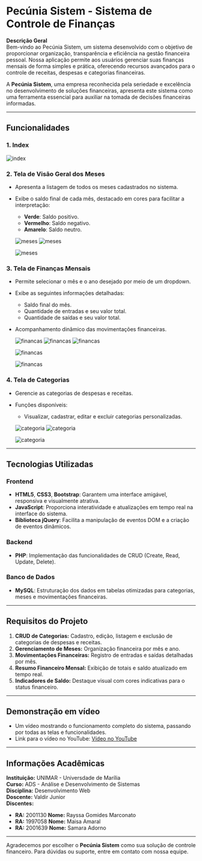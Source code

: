 # Pecúnia Sistem - Sistema de Controle de Finanças  

**Descrição Geral**  
Bem-vindo ao Pecúnia Sistem, um sistema desenvolvido com o objetivo de proporcionar organização, transparência e eficiência na gestão financeira pessoal. Nossa aplicação permite aos usuários gerenciar suas finanças mensais de forma simples e prática, oferecendo recursos avançados para o controle de receitas, despesas e categorias financeiras.  

A **Pecúnia Sistem**, uma empresa reconhecida pela seriedade e excelência no desenvolvimento de soluções financeiras, apresenta este sistema como uma ferramenta essencial para auxiliar na tomada de decisões financeiras informadas.  

---

## Funcionalidades  
### 1. **Index**
![index](prints_readme/index.png)

### 2. **Tela de Visão Geral dos Meses**  
- Apresenta a listagem de todos os meses cadastrados no sistema.  
- Exibe o saldo final de cada mês, destacado em cores para facilitar a interpretação:  
  - **Verde**: Saldo positivo.  
  - **Vermelho**: Saldo negativo.  
  - **Amarelo**: Saldo neutro.
 
  ![meses](prints_readme/meses.png)
  ![meses](prints_readme/meses-create.png)
  
  ![meses](prints_readme/meses-edit.png)
  
### 3. **Tela de Finanças Mensais**  
- Permite selecionar o mês e o ano desejado por meio de um dropdown.  
- Exibe as seguintes informações detalhadas:  
  - Saldo final do mês.  
  - Quantidade de entradas e seu valor total.  
  - Quantidade de saídas e seu valor total.  
- Acompanhamento dinâmico das movimentações financeiras.

  ![financas](prints_readme/financas.png)
  ![financas](prints_readme/financas-selecionado.png)
  ![financas](prints_readme/financas-semMovimentacoes.png)
  
  ![financas](prints_readme/financas-create.png)
  
  ![financas](prints_readme/financas-edit.png)  

### 4. **Tela de Categorias**  
- Gerencie as categorias de despesas e receitas.  
- Funções disponíveis:  
  - Visualizar, cadastrar, editar e excluir categorias personalizadas.
  
  ![categoria](prints_readme/categoria.png)
  ![categoria](prints_readme/categoria-create.png)
  
  ![categoria](prints_readme/categoria-edit.png)

---

## Tecnologias Utilizadas  

### **Frontend**  
- **HTML5**, **CSS3**, **Bootstrap**: Garantem uma interface amigável, responsiva e visualmente atrativa.  
- **JavaScript**: Proporciona interatividade e atualizações em tempo real na interface do sistema.
- **Biblioteca jQuery**: Facilita a manipulação de eventos DOM e a criação de eventos dinâmicos.

### **Backend**  
- **PHP**: Implementação das funcionalidades de CRUD (Create, Read, Update, Delete).  

### **Banco de Dados**  
- **MySQL**: Estruturação dos dados em tabelas otimizadas para categorias, meses e movimentações financeiras.  

---

## Requisitos do Projeto  
1. **CRUD de Categorias:** Cadastro, edição, listagem e exclusão de categorias de despesas e receitas.  
2. **Gerenciamento de Meses:** Organização financeira por mês e ano.  
3. **Movimentações Financeiras:** Registro de entradas e saídas detalhadas por mês.  
4. **Resumo Financeiro Mensal:** Exibição de totais e saldo atualizado em tempo real.  
5. **Indicadores de Saldo:** Destaque visual com cores indicativas para o status financeiro.  

---

## Demonstração em vídeo
- Um vídeo mostrando o funcionamento completo do sistema, passando por todas as telas e funcionalidades.  
- Link para o vídeo no YouTube: [Vídeo no YouTube](https://youtu.be/b0XXUEugXK4)
  
---
## Informações Acadêmicas
**Instituição:** UNIMAR - Universdade de Marília  
**Curso:** ADS - Análise e Desenvolvimento de Sistemas  
**Disciplina:** Desenvolvimento Web \
**Doscente:** Valdir Junior \
**Discentes:**  
- __RA:__ 2001130 __Nome:__ Rayssa Gomides Marconato  
- __RA:__ 1997058 __Nome:__ Maisa Amaral  
- __RA:__ 2001639 __Nome:__ Samara Adorno

---

Agradecemos por escolher o **Pecúnia Sistem** como sua solução de controle financeiro. Para dúvidas ou suporte, entre em contato com nossa equipe.

